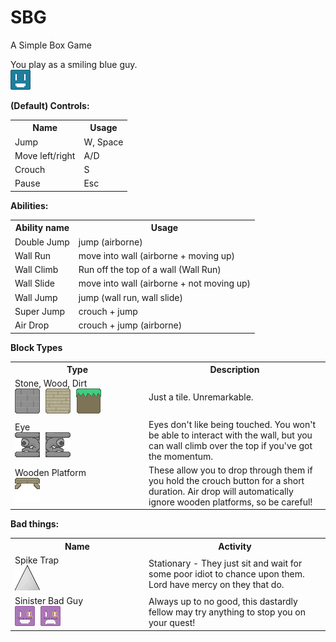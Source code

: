 SBG
===

A Simple Box Game


You play as a smiling blue guy.<br />
<img src="https://github.com/TankMissile/SBG/blob/master/res/img/gameicon.png?raw=true" />

<b>(Default) Controls:</b><br />
<table>
  <tr>
    <th>
      Name
    </th>
    <th>
      Usage
    </th>
  </tr>
  <tr>
    <td>
      Jump
    </td>
    <td>
      W, Space
    </td>
  </tr>
  <tr>
    <td>
      Move left/right
    </td>
    <td>
      A/D
    </td>
  </tr>
  <tr>
    <td>
      Crouch
    </td>
    <td>
      S
    </td>
  </tr>
  <tr>
    <td>
      Pause
   </td>
   <td>
      Esc
    </td>
  </tr>
</table>

<b>Abilities:</b><br />
<table>
  <tr>
    <th> Ability name </th>
    <th> Usage </th>
  </tr>
  <tr>
    <td>
      Double Jump
    </td>
    <td>
      jump (airborne)
    </td>
  </tr>
  <tr>
    <td>
      Wall Run
    </td>
    <td>
      move into wall (airborne + moving up)
    </td>
  </tr>
  <tr>
    <td>
      Wall Climb
    </td>
    <td>
      Run off the top of a wall (Wall Run)
    </td>
  </tr>
  <tr>
    <td>
      Wall Slide
    </td>
    <td>
      move into wall (airborne + not moving up)
    </td>
  </tr>
  <tr>
    <td>
      Wall Jump
    </td>
    <td>
      jump (wall run, wall slide)
    </td>
  </tr>
  <tr>
    <td>
      Super Jump
    </td>
    <td>
      crouch + jump
    </td>
  </tr>
  <tr>
    <td>
      Air Drop
    </td>
    <td>
      crouch + jump (airborne)
    </td>
  </tr>
</table>


<b>Block Types</b><br />
<table>
<tr>
  <th width=200px>
    Type
  </th>
  <th>
    Description
  </th>
</tr>
<tr>
  <td>
    Stone, Wood, Dirt<br />
    <span style="margin-right:5px"> <img src="https://github.com/TankMissile/SBG/blob/master/res/img/stoneIcon.png?raw=true"></span>
    <span style="margin-right:5px"> <img src="https://github.com/TankMissile/SBG/blob/master/res/img/woodIcon.png?raw=true"></span>
    <span style="margin-right:5px"> <img src="https://github.com/TankMissile/SBG/blob/master/res/img/dirtIcon.png?raw=true"></span>
  </td>
  <td>
    Just a tile.  Unremarkable.
  </td>
</tr>
<tr>
  <td>
    Eye<br />
    <span style="margin-right:5px"> <img src="https://github.com/TankMissile/SBG/blob/master/res/img/lefteyeIcon.png?raw=true"></span>
    <span style="margin-right:5px"> <img src="https://github.com/TankMissile/SBG/blob/master/res/img/righteyeIcon.png?raw=true"></span>
  </td>
  <td>
    Eyes don't like being touched.  You won't be able to interact with the wall, but you can wall climb over the top if you've got the momentum.
  </td>
</tr>
<tr>
  <td>
    Wooden Platform<br />
    <span style="margin-right:5px"> <img src="https://github.com/TankMissile/SBG/blob/master/res/img/platformIcon.png?raw=true"></span>
  </td>
  <td>
    These allow you to drop through them if you hold the crouch button for a short duration.  Air drop will automatically ignore wooden platforms, so be careful!
  </td>
</tr>
</table>

<b>Bad things:</b>
<table>
<tr>
  <th width="200px">
    Name
  </th>
  <th>
    Activity
  </th>
</tr>
<tr>
  <td>
    Spike Trap<br />
    <img src="https://github.com/TankMissile/SBG/blob/master/res/img/spike.png?raw=true">
  </td>
  <td>
    Stationary - They just sit and wait for some poor idiot to chance upon them.  Lord have mercy on they that do.
  </td>
</tr>
<tr>
  <td>
    Sinister Bad Guy<br />
    <span style="margin-right:5px"> <img src="https://github.com/TankMissile/SBG/blob/master/res/img/mr_chief.png?raw=true"></span>
    <img src="https://github.com/TankMissile/SBG/blob/master/res/img/mr_chief_angry.png?raw=true">
  </td>
  <td>
    Always up to no good, this dastardly fellow may try anything to stop you on your quest!
  </td>
</tr>
</table>
